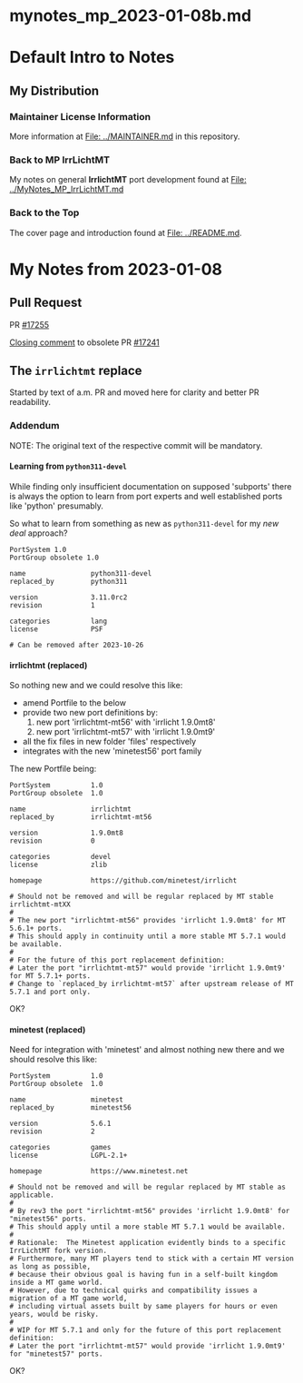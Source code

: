 mynotes_mp_2023-01-08b.md
=========================

# Default Intro to Notes
## My Distribution
### Maintainer License Information

More information at [File: ../MAINTAINER.md](../MAINTAINER.md) in this repository.

### Back to MP IrrLichtMT

My notes on general **IrrlichtMT** port development found at
[File: ../MyNotes_MP_IrrLichtMT.md](../mynotes_mp_irrlichtmt.md)

### Back to the Top

The cover page and introduction found at [File: ../README.md](../README.md).


My Notes from 2023-01-08
========================

## Pull Request

PR [#17255](https://github.com/macports/macports-ports/pull/17255)

[Closing comment](https://github.com/macports/macports-ports/pull/17241#issuecomment-1374876873)
to obsolete PR [#17241](https://github.com/macports/macports-ports/pull/17241)

## The `irrlichtmt` replace

Started by text of a.m. PR and moved here for clarity and better PR readability.

### Addendum

NOTE: The original text of the respective commit will be mandatory.

#### Learning from `python311-devel`

While finding only insufficient documentation on supposed 'subports' there is always the option to learn from port experts and well established ports like 'python' presumably.

So what to learn from something as new as `python311-devel` for my _new deal_ approach?

```
PortSystem 1.0
PortGroup obsolete 1.0

name                python311-devel
replaced_by         python311

version             3.11.0rc2
revision            1

categories          lang
license             PSF

# Can be removed after 2023-10-26
```


#### irrlichtmt (replaced)

So nothing new and we could resolve this like:

- amend Portfile to the below
- provide two new port definitions by:
  1. new port 'irrlichtmt-mt56' with 'irrlicht 1.9.0mt8'
  2. new port 'irrlichtmt-mt57' with 'irrlicht 1.9.0mt9'
- all the fix files in new folder 'files' respectively
- integrates with the new 'minetest56' port family

The new Portfile being:
```
PortSystem          1.0
PortGroup obsolete  1.0

name                irrlichtmt
replaced_by         irrlichtmt-mt56

version             1.9.0mt8
revision            0

categories          devel
license             zlib

homepage            https://github.com/minetest/irrlicht

# Should not be removed and will be regular replaced by MT stable irrlichtmt-mtXX
#
# The new port "irrlichtmt-mt56" provides 'irrlicht 1.9.0mt8' for MT 5.6.1+ ports.
# This should apply in continuity until a more stable MT 5.7.1 would be available.
#
# For the future of this port replacement definition:
# Later the port "irrlichtmt-mt57" would provide 'irrlicht 1.9.0mt9' for MT 5.7.1+ ports.
# Change to `replaced_by irrlichtmt-mt57` after upstream release of MT 5.7.1 and port only.

```
OK?

#### minetest (replaced)

Need for integration with 'minetest' and almost nothing new there and we should resolve this like:

```
PortSystem          1.0
PortGroup obsolete  1.0

name                minetest
replaced_by         minetest56

version             5.6.1
revision            2

categories          games
license             LGPL-2.1+

homepage            https://www.minetest.net

# Should not be removed and will be regular replaced by MT stable as applicable.
#
# By rev3 the port "irrlichtmt-mt56" provides 'irrlicht 1.9.0mt8' for "minetest56" ports.
# This should apply until a more stable MT 5.7.1 would be available.
#
# Rationale:  The Minetest application evidently binds to a specific IrrLichtMT fork version.
# Furthermore, many MT players tend to stick with a certain MT version as long as possible,
# because their obvious goal is having fun in a self-built kingdom inside a MT game world.
# However, due to technical quirks and compatibility issues a migration of a MT game world,
# including virtual assets built by same players for hours or even years, would be risky.
#
# WIP for MT 5.7.1 and only for the future of this port replacement definition:
# Later the port "irrlichtmt-mt57" would provide 'irrlicht 1.9.0mt9' for "minetest57" ports.
```

OK?

